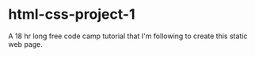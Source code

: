 # html-css-project-1
A 18 hr long free code camp tutorial that I'm following to create this static web page.
